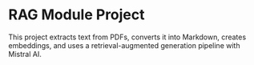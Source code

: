 # RAG Module Project
This project extracts text from PDFs, converts it into Markdown, creates embeddings, 
and uses a retrieval-augmented generation pipeline with Mistral AI.
